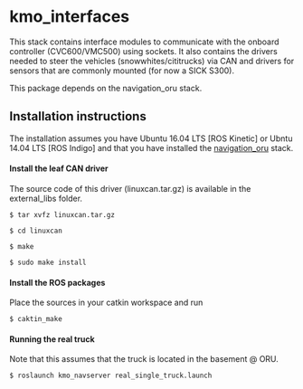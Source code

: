 # kmo_interfaces

This stack contains interface modules to communicate with the onboard controller (CVC600/VMC500) using sockets. It also contains the drivers needed to steer the vehicles (snowwhites/cititrucks) via CAN and drivers for sensors that are commonly mounted (for now a SICK S300).

This package depends on the navigation_oru stack.


## Installation instructions

The installation assumes you have Ubuntu 16.04 LTS [ROS Kinetic] or Ubntu 14.04 LTS [ROS Indigo] and that you have installed the [navigation_oru](https://github.com/OrebroUniversity/navigation_oru-release) stack.

#### Install the leaf CAN driver

The source code of this driver (linuxcan.tar.gz) is available in the external_libs folder.

`$ tar xvfz linuxcan.tar.gz`

`$ cd linuxcan`

`$ make`

`$ sudo make install`


#### Install the ROS packages

Place the sources in your catkin workspace and run

`$ caktin_make`

#### Running the real truck

Note that this assumes that the truck is located in the basement @ ORU.

`$ roslaunch kmo_navserver real_single_truck.launch`

